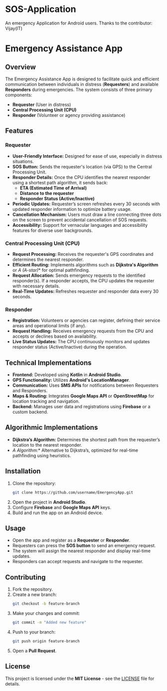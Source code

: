 # SOS-Application
An emergency Application for Android users. Thanks to the contributor: Vijay(IT)

# Emergency Assistance App

## Overview
The Emergency Assistance App is designed to facilitate quick and efficient communication between individuals in distress (**Requesters**) and available **Responders** during emergencies. The system consists of three primary components:
- **Requester** (User in distress)
- **Central Processing Unit (CPU)**
- **Responder** (Volunteer or agency providing assistance)

## Features

### Requester
- **User-Friendly Interface:** Designed for ease of use, especially in distress situations.
- **SOS Button:** Sends the requester's location (via GPS) to the Central Processing Unit.
- **Responder Details:** Once the CPU identifies the nearest responder using a shortest path algorithm, it sends back:
  - **ETA (Estimated Time of Arrival)**
  - **Distance to the requester**
  - **Responder Status (Active/Inactive)**
- **Periodic Updates:** Requester’s screen refreshes every 30 seconds with updated responder information to optimize battery usage.
- **Cancellation Mechanism:** Users must draw a line connecting three dots on the screen to prevent accidental cancellation of SOS requests.
- **Accessibility:** Support for vernacular languages and accessibility features for diverse user backgrounds.

### Central Processing Unit (CPU)
- **Request Processing:** Receives the requester's GPS coordinates and determines the nearest responder.
- **Efficient Routing:** Implements algorithms such as **Dijkstra's Algorithm** or **A* (A-star)** for optimal pathfinding.
- **Request Allocation:** Sends emergency requests to the identified responder(s). If a responder accepts, the CPU updates the requester with necessary details.
- **Real-Time Updates:** Refreshes requester and responder data every 30 seconds.

### Responder
- **Registration:** Volunteers or agencies can register, defining their service areas and operational limits (if any).
- **Request Handling:** Receives emergency requests from the CPU and accepts or declines based on availability.
- **Live Status Updates:** The CPU continuously monitors and updates responder status (Active/Inactive) during the operation.

## Technical Implementations
- **Frontend:** Developed using **Kotlin** in **Android Studio**.
- **GPS Functionality:** Utilizes **Android's LocationManager**.
- **Communication:** Uses **SMS APIs** for notifications between Requesters and Responders.
- **Maps & Routing:** Integrates **Google Maps API** or **OpenStreetMap** for location tracking and navigation.
- **Backend:** Manages user data and registrations using **Firebase** or a custom backend.

## Algorithmic Implementations
- **Dijkstra’s Algorithm:** Determines the shortest path from the requester’s location to the nearest responder.
- **A* Algorithm:** Alternative to Dijkstra’s, optimized for real-time pathfinding using heuristics.

## Installation
1. Clone the repository:
   ```sh
   git clone https://github.com/username/EmergencyApp.git
   ```
2. Open the project in **Android Studio**.
3. Configure **Firebase** and **Google Maps API** keys.
4. Build and run the app on an Android device.

## Usage
- Open the app and register as a **Requester** or **Responder**.
- Requesters can press the **SOS button** to send an emergency request.
- The system will assign the nearest responder and display real-time updates.
- Responders can accept requests and navigate to the requester.

## Contributing
1. Fork the repository.
2. Create a new branch:
   ```sh
   git checkout -b feature-branch
   ```
3. Make your changes and commit:
   ```sh
   git commit -m "Added new feature"
   ```
4. Push to your branch:
   ```sh
   git push origin feature-branch
   ```
5. Open a **Pull Request**.

## License
This project is licensed under the **MIT License** - see the [LICENSE](LICENSE) file for details.

